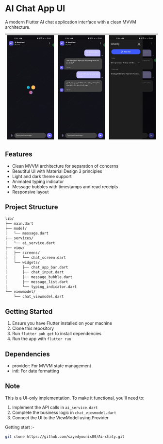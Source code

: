 # AI Chat App UI

A modern Flutter AI chat application interface with a clean MVVM architecture.

![Login Screen](screenshots/welcome.jpg) | ![Register Screen](screenshots/chat.jpg) | ![Reset Password](screenshots/history.jpg)
---|---|---

## Features

- Clean MVVM architecture for separation of concerns
- Beautiful UI with Material Design 3 principles
- Light and dark theme support
- Animated typing indicator
- Message bubbles with timestamps and read receipts
- Responsive layout

## Project Structure

```
lib/
├── main.dart
├── model/
│   └── message.dart
├── services/
│   └── ai_service.dart
├── view/
│   ├── screens/
│   │   └── chat_screen.dart
│   └── widgets/
│       ├── chat_app_bar.dart
│       ├── chat_input.dart
│       ├── message_bubble.dart
│       ├── message_list.dart
│       └── typing_indicator.dart
└── viewmodel/
    └── chat_viewmodel.dart
```

## Getting Started

1. Ensure you have Flutter installed on your machine
2. Clone this repository
3. Run `flutter pub get` to install dependencies
4. Run the app with `flutter run`

## Dependencies

- provider: For MVVM state management
- intl: For date formatting

## Note

This is a UI-only implementation. To make it functional, you'll need to:

1. Implement the API calls in `ai_service.dart`
2. Complete the business logic in `chat_viewmodel.dart`
3. Connect the UI to the ViewModel using Provider

Getting start :-
``` bash
git clone https://github.com/sayedyounis00/Ai-chaty.git
